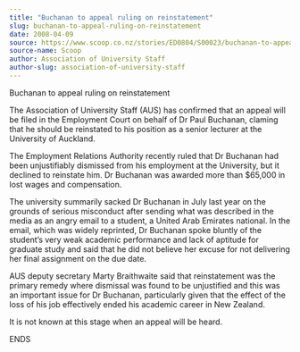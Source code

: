 ```yaml
---
title: "Buchanan to appeal ruling on reinstatement"
slug: buchanan-to-appeal-ruling-on-reinstatement
date: 2008-04-09
source: https://www.scoop.co.nz/stories/ED0804/S00023/buchanan-to-appeal-ruling-on-reinstatement.htm
source-name: Scoop
author: Association of University Staff
author-slug: association-of-university-staff
---
```


<p>Buchanan to appeal ruling on reinstatement<p>

<p>The
Association of University Staff (AUS) has confirmed that an
appeal will be filed in the Employment Court on behalf of Dr
Paul Buchanan, claming that he should be reinstated to his
position as a senior lecturer at the University of
Auckland.</p>

<p>The Employment Relations Authority recently
ruled that Dr Buchanan had been unjustifiably dismissed from
his employment at the University, but it declined to
reinstate him. Dr Buchanan was awarded more than $65,000 in
lost wages and compensation.</p>

<p>The university summarily
sacked Dr Buchanan in July last year on the grounds of
serious misconduct after sending what was described in the
media as an angry email to a student, a United Arab Emirates
national. In the email, which was widely reprinted, Dr
Buchanan spoke bluntly of the student’s very weak academic
performance and lack of aptitude for graduate study and said
that he did not believe her excuse for not delivering her
final assignment on the due date.</p>

<p>AUS deputy secretary
Marty Braithwaite said that reinstatement was the primary
remedy where dismissal was found to be unjustified and this
was an important issue for Dr Buchanan, particularly given
that the effect of the loss of his job effectively ended his
academic career in New Zealand.</p>

<p>It is not known at this
stage when an appeal will be
heard.</p>

<p>ENDS<p>
         